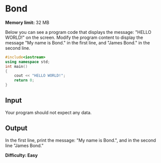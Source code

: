 # Bond

**Memory limit:** 32 MB

Below you can see a program code that displays the message: "HELLO WORLD!" on the screen.
Modify the program content to display the message "My name is Bond." in the first line,
and "James Bond." in the second line.

```cpp
#include<iostream>
using namespace std;
int main()
{
    cout << "HELLO WORLD!";
    return 0;
}
```

## Input
Your program should not expect any data.

## Output
In the first line, print the message: "My name is Bond.", and in the second line "James Bond."

**Difficulty: Easy**
